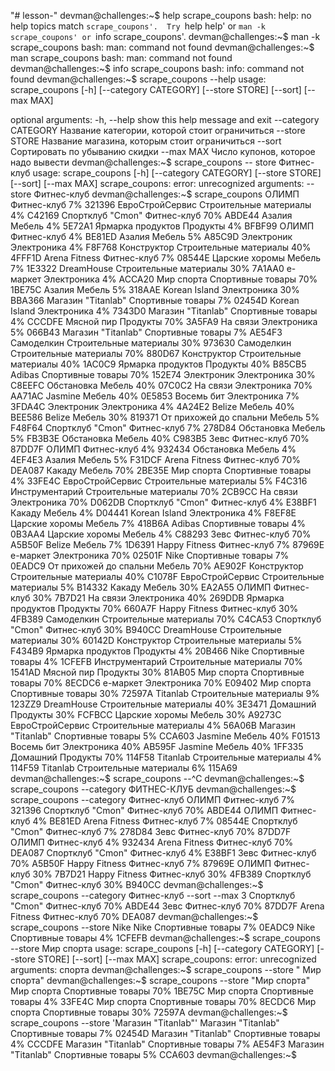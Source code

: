 "# lesson-" 
devman@challenges:~$ help scrape_coupons
bash: help: no help topics match `scrape_coupons'.  Try `help help' or `man -k scrape_coupons' or `info scrape_coupons'.
devman@challenges:~$ man -k scrape_coupons
bash: man: command not found
devman@challenges:~$ man scrape_coupons
bash: man: command not found
devman@challenges:~$ info scrape_coupons
bash: info: command not found
devman@challenges:~$ scrape_coupons --help
usage: scrape_coupons [-h] [--category CATEGORY] [--store STORE] [--sort]
                      [--max MAX]

optional arguments:
  -h, --help           show this help message and exit
  --category CATEGORY  Название категории, которой стоит ограничиться
  --store STORE        Название магазина, которым стоит ограничиться
  --sort               Сортировать по убыванию скидки
  --max MAX            Число купонов, которое надо вывести
devman@challenges:~$ scrape_coupons -- store Фитнес-клуб
usage: scrape_coupons [-h] [--category CATEGORY] [--store STORE] [--sort]
                      [--max MAX]
scrape_coupons: error: unrecognized arguments: -- store Фитнес-клуб
devman@challenges:~$ scrape_coupons
ОЛИМП                    Фитнес-клуб                7%   321396
ЕвроСтройСервис          Строительные материалы     4%   C42169
Спортклуб "Cmon"         Фитнес-клуб               70%   ABDE44
Азалия                   Мебель                     4%   5E72A1
Ярмарка продуктов        Продукты                   4%   BFBF99
ОЛИМП                    Фитнес-клуб                4%   BE81ED
Азалия                   Мебель                     5%   A85C9D
Электроник               Электроника                4%   F8F768
Конструктор              Строительные материалы    40%   4FFF1D
Arena Fitness            Фитнес-клуб                7%   08544E
Царские хоромы           Мебель                     7%   1E3322
DreamHouse               Строительные материалы    30%   7A1AA0
е-маркет                 Электроника                4%   ACCA20
Мир спорта               Спортивные товары         70%   1BE75C
Азалия                   Мебель                     5%   318AAE
Korean Island            Электроника               30%   BBA366
Магазин "Titanlab"       Спортивные товары          7%   02454D
Korean Island            Электроника                4%   7343D0
Магазин "Titanlab"       Спортивные товары          4%   CCCDFE
Мясной пир               Продукты                  70%   3A5FA9
На связи                 Электроника                5%   066B43
Магазин "Titanlab"       Спортивные товары          7%   AE54F3
Самоделкин               Строительные материалы    30%   973630
Самоделкин               Строительные материалы    70%   880D67
Конструктор              Строительные материалы    40%   1AC0C9
Ярмарка продуктов        Продукты                  40%   B85CB5
Adibas                   Спортивные товары         70%   152E74
Электроник               Электроника               30%   C8EEFC
Обстановка               Мебель                    40%   07C0C2
На связи                 Электроника               70%   AA71AC
Jasmine                  Мебель                    40%   0E5853
Восемь бит               Электроника                7%   3FDA4C
Электроник               Электроника                4%   4A24E2
Belize                   Мебель                    40%   BEE586
Belize                   Мебель                    30%   819371
От прихожей до спальни   Мебель                     5%   F48F64
Спортклуб "Cmon"         Фитнес-клуб                7%   278D84
Обстановка               Мебель                     5%   FB3B3E
Обстановка               Мебель                    40%   C983B5
Зевс                     Фитнес-клуб               70%   87DD7F
ОЛИМП                    Фитнес-клуб                4%   932434
Обстановка               Мебель                     4%   4EF4E3
Азалия                   Мебель                     5%   F31DCF
Arena Fitness            Фитнес-клуб               70%   DEA087
Какаду                   Мебель                    70%   2BE35E
Мир спорта               Спортивные товары          4%   33FE4C
ЕвроСтройСервис          Строительные материалы     5%   F4C316
Инструментарий           Строительные материалы    70%   2CB9CC
На связи                 Электроника               70%   D062DB
Спортклуб "Cmon"         Фитнес-клуб                4%   E38BF1
Какаду                   Мебель                     4%   D04441
Korean Island            Электроника                4%   F8EF8E
Царские хоромы           Мебель                     7%   418B6A
Adibas                   Спортивные товары          4%   0B3AA4
Царские хоромы           Мебель                     4%   C88293
Зевс                     Фитнес-клуб               70%   A5B50F
Belize                   Мебель                     7%   1D6391
Happy Fitness            Фитнес-клуб                7%   87969E
е-маркет                 Электроника               70%   02501F
Nike                     Спортивные товары          7%   0EADC9
От прихожей до спальни   Мебель                    70%   AE902F
Конструктор              Строительные материалы    40%   C1078F
ЕвроСтройСервис          Строительные материалы     5%   B14332
Какаду                   Мебель                    30%   EA2A55
ОЛИМП                    Фитнес-клуб               30%   7B7D21
На связи                 Электроника               40%   269DDB
Ярмарка продуктов        Продукты                  70%   660A7F
Happy Fitness            Фитнес-клуб               30%   4FB389
Самоделкин               Строительные материалы    70%   C4CA53
Спортклуб "Cmon"         Фитнес-клуб               30%   B940CC
DreamHouse               Строительные материалы    30%   60142D
Конструктор              Строительные материалы     5%   F434B9
Ярмарка продуктов        Продукты                   4%   20B466
Nike                     Спортивные товары          4%   1CFEFB
Инструментарий           Строительные материалы    70%   1541AD
Мясной пир               Продукты                  30%   81AB05
Мир спорта               Спортивные товары         70%   8ECDC6
е-маркет                 Электроника               70%   E09402
Мир спорта               Спортивные товары         30%   72597A
Titanlab                 Строительные материалы     9%   123ZZ9
DreamHouse               Строительные материалы    40%   3E3471
Домашний                 Продукты                  30%   FCFBCC
Царские хоромы           Мебель                    30%   A9273C
ЕвроСтройСервис          Строительные материалы     4%   56A06B
Магазин "Titanlab"       Спортивные товары          5%   CCA603
Jasmine                  Мебель                    40%   F01513
Восемь бит               Электроника               40%   AB595F
Jasmine                  Мебель                    40%   1FF335
Домашний                 Продукты                  70%   114F58
Titanlab                 Строительные материалы     4%   114F59
Titanlab                 Строительные материалы     6%   115A69
devman@challenges:~$ scrape_coupons --^C
devman@challenges:~$ scrape_coupons --category ФИТНЕС-КЛУБ
devman@challenges:~$ scrape_coupons --category Фитнес-клуб
ОЛИМП                    Фитнес-клуб                7%   321396
Спортклуб "Cmon"         Фитнес-клуб               70%   ABDE44
ОЛИМП                    Фитнес-клуб                4%   BE81ED
Arena Fitness            Фитнес-клуб                7%   08544E
Спортклуб "Cmon"         Фитнес-клуб                7%   278D84
Зевс                     Фитнес-клуб               70%   87DD7F
ОЛИМП                    Фитнес-клуб                4%   932434
Arena Fitness            Фитнес-клуб               70%   DEA087
Спортклуб "Cmon"         Фитнес-клуб                4%   E38BF1
Зевс                     Фитнес-клуб               70%   A5B50F
Happy Fitness            Фитнес-клуб                7%   87969E
ОЛИМП                    Фитнес-клуб               30%   7B7D21
Happy Fitness            Фитнес-клуб               30%   4FB389
Спортклуб "Cmon"         Фитнес-клуб               30%   B940CC
devman@challenges:~$ scrape_coupons --category Фитнес-клуб --sort --max 3
Спортклуб "Cmon"         Фитнес-клуб               70%   ABDE44
Зевс                     Фитнес-клуб               70%   87DD7F
Arena Fitness            Фитнес-клуб               70%   DEA087
devman@challenges:~$ scrape_coupons --store Nike
Nike                     Спортивные товары          7%   0EADC9
Nike                     Спортивные товары          4%   1CFEFB
devman@challenges:~$ scrape_coupons --store Мир спорта
usage: scrape_coupons [-h] [--category CATEGORY] [--store STORE] [--sort]
                      [--max MAX]
scrape_coupons: error: unrecognized arguments: спорта
devman@challenges:~$ scrape_coupons --store " Мир спорта"
devman@challenges:~$ scrape_coupons --store "Мир спорта"
Мир спорта               Спортивные товары         70%   1BE75C
Мир спорта               Спортивные товары          4%   33FE4C
Мир спорта               Спортивные товары         70%   8ECDC6
Мир спорта               Спортивные товары         30%   72597A
devman@challenges:~$ scrape_coupons --store 'Магазин "Titanlab"'
Магазин "Titanlab"       Спортивные товары          7%   02454D
Магазин "Titanlab"       Спортивные товары          4%   CCCDFE
Магазин "Titanlab"       Спортивные товары          7%   AE54F3
Магазин "Titanlab"       Спортивные товары          5%   CCA603
devman@challenges:~$
